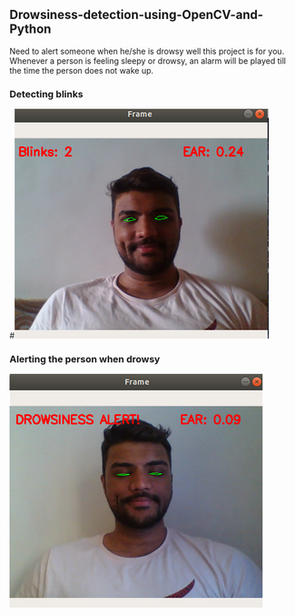## Drowsiness-detection-using-OpenCV-and-Python
Need to alert someone when he/she is drowsy well this project is for you.
Whenever a person is feeling sleepy or drowsy, an alarm will be played till the time the person does not wake up.

### Detecting blinks 
#![](https://github.com/Murtuza-Chawala/Eye_Blink_Detection-using-Python/blob/master/Screenshot%20from%202019-09-15%2013-40-44.png)


### Alerting the person when drowsy
![](Screenshot%20from%202019-09-15%2014-45-17.png)
